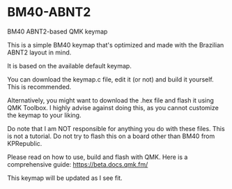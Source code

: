 # BM40-ABNT2
BM40 ABNT2-based QMK keymap

This is a simple BM40 keymap that's optimized and made with the Brazilian ABNT2 layout in mind.

It is based on the available default keymap.

You can download the keymap.c file, edit it (or not) and build it yourself. This is recommended.

Alternatively, you might want to download the .hex file and flash it using QMK Toolbox. I highly advise against doing this, as you cannot customize the keymap to your liking.

Do note that I am NOT responsible for anything you do with these files. This is not a tutorial. Do not try to flash this on a board other than BM40 from KPRepublic. 

Please read on how to use, build and flash with QMK. Here is a comprehensive guide: https://beta.docs.qmk.fm/

This keymap will be updated as I see fit.
